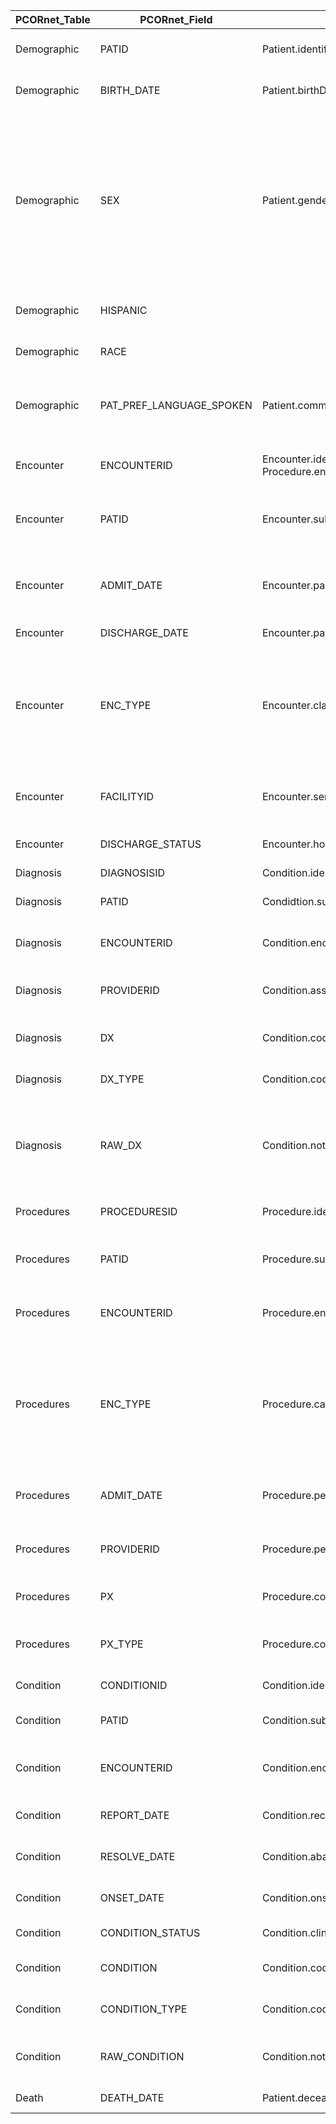 PCORnet_Table|PCORnet_Field|FHIR_PATH|Raw_or_Codable|Logic
-|-|-|-|-
Demographic|PATID|Patient.identifier|Raw|Patient ID serves as an identifer for the patient in the record.
Demographic|BIRTH_DATE|Patient.birthDate|Raw|Birthdate of the patient is recognized in both.
Demographic|SEX|Patient.gender|Codable|"PCORnet accounts for Sex assigned at birth, current gender identity, and sexual orientation. FHIR only accounts for ""gender for record-keeping purposes"". CAMPFHIR pulls from DEMOGRAPHIC_SEX for simplicity purposes."
Demographic|HISPANIC||Codable|This is part of a FHIR Ethnicity extension.
Demographic|RACE||Codable|This is part of a FHIR Ethnicity extension.
Demographic|PAT_PREF_LANGUAGE_SPOKEN|Patient.communication.language|Codable|Preferred language of the patient is recognized in both PCORnet CDM and FHIR.
Encounter|ENCOUNTERID|Encounter.idenftifier / Procedure.encounter.refrence|Raw|Encounter is referenced throughout the FHIR specifications.
Encounter|PATID|Encounter.subject.reference|Raw|Within an encounter resource, the identifier of the patient is recorded.
Encounter|ADMIT_DATE|Encounter.participant.period.start|Codable|"FHIR stores the ""period of time during the encounter that the participant participated""."
Encounter|DISCHARGE_DATE|Encounter.participant.period.end|Codable|See above.
Encounter|ENC_TYPE|Encounter.class|Codeable|"PCORnet has types of encounters (ambulatory, emergency department, etc.). FHIR treats these as a ""Class"" of encounter. The vocabulary is similar."
Encounter|FACILITYID|Encounter.serviceprovider.reference|Raw|Reference to the facility where the encounter took place.
Encounter|DISCHARGE_STATUS|Encounter.hospitalization.dischargedisposition|Codable|Type of location where the patient was discharged.
Diagnosis|DIAGNOSISID|Condition.identifier.value|Raw|ID of the condition.
Diagnosis|PATID|Condidtion.subject|Raw|Reference to the patient who has the condition.
Diagnosis|ENCOUNTERID|Condition.encounter|Raw|Encounter where the diagnosis of condition happened.
Diagnosis|PROVIDERID|Condition.asserter|Raw|Reference to the person who asserted the condition.
Diagnosis|DX|Condition.code|Raw|The medical code of the diagnosis/condition.
Diagnosis|DX_TYPE|Condition.code|Codable|The coding system that accompanies the medical code.
Diagnosis|RAW_DX|Condition.note|Raw|"PCORnet stores textual descriptions of diagnosis in the raw field. FHIR has space for a ""note"" for additional information."
Procedures|PROCEDURESID|Procedure.identifier|Raw|The identifier of the proceudre that took place.
Procedures|PATID|Procedure.subject|Raw|Reference to the person who recieved the procedure.
Procedures|ENCOUNTERID|Procedure.encounter|Raw|Reference to the encounter in which the procedure took place.
Procedures|ENC_TYPE|Procedure.category|Raw|"PCORnet has types of encounters (ambulatory, emergency department, etc.). FHIR treats these as a ""Class"" of encounter. The vocabulary is similar."
Procedures|ADMIT_DATE|Procedure.performeddatetime|Raw|Date of the encounter in which the procedure took place.
Procedures|PROVIDERID|Procedure.performer.actor|Raw|Reference to the provider who performed the procedure.
Procedures|PX|Procedure.code|Raw|The medical code corresponding to the procedure.
Procedures|PX_TYPE|Procedure.code|The coding systems that accompanies the medical code.|
Condition|CONDITIONID|Condition.identifier|Raw|ID of the condition record.
Condition|PATID|Condition.subject|Raw|Reference to the patient who has the condition.
Condition|ENCOUNTERID|Condition.encounter|Raw|Reference to the encounter where the condition was recorded.
Condition|REPORT_DATE|Condition.recordedDate|Raw|Date that the condition was recorded.
Condition|RESOLVE_DATE|Condition.abatementDateTime|Raw|Date that the condition was resolved.
Condition|ONSET_DATE|Condition.onsetDateTime|Raw|Date that the condition started for the patient.
Condition|CONDITION_STATUS|Condition.clinicalStatus|Codable|Current status of the condition.
Condition|CONDITION|Condition.code|Raw|The medical code corresponding to the condition.
Condition|CONDITION_TYPE|Condition.code|Codable|the coding system that accompanies the condition.
Condition|RAW_CONDITION|Condition.note|Raw|PCORnet uses this to store the textual description of the condition.
Death|DEATH_DATE|Patient.deceasedDateTime|Raw|Recorded date of patient death.
